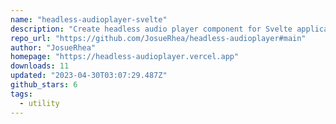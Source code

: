 ```yaml
---
name: "headless-audioplayer-svelte"
description: "Create headless audio player component for Svelte applications."
repo_url: "https://github.com/JosueRhea/headless-audioplayer#main"
author: "JosueRhea"
homepage: "https://headless-audioplayer.vercel.app"
downloads: 11
updated: "2023-04-30T03:07:29.487Z"
github_stars: 6
tags: 
  - utility
---
```

